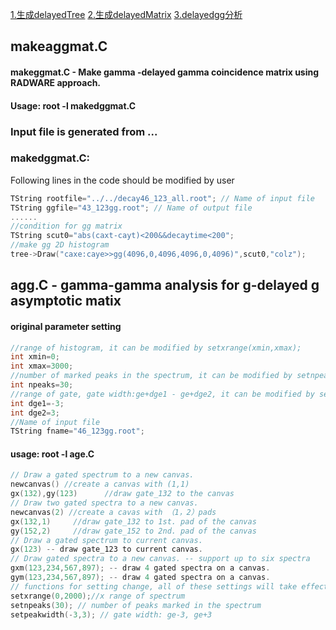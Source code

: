 [1.生成delayedTree](delayedTree.ipynb)
[2.生成delayedMatrix](delayedMartrix.ipynb)
[3.delayedgg分析](delayedgg.ipynb)
## makeaggmat.C
#### makeggmat.C - Make gamma -delayed gamma coincidence matrix using RADWARE approach.
#### Usage: root -l makedggmat.C
### Input file is generated from ...

### makedggmat.C:
Following lines in the code should be modified by user

 ```cpp
 TString rootfile="../../decay46_123_all.root"; // Name of input file
 TString ggfile="43_123gg.root"; // Name of output file
 ......
 //condition for gg matrix 
 TString scut0="abs(caxt-cayt)<200&&decaytime<200"; 
 //make gg 2D histogram 
 tree->Draw("caxe:caye>>gg(4096,0,4096,4096,0,4096)",scut0,"colz");
 ```
## agg.C - gamma-gamma analysis for g-delayed g asymptotic matix
#### original parameter setting 
 ```cpp
//range of histogram, it can be modified by setxrange(xmin,xmax); 
int xmin=0;
int xmax=3000;
//number of marked peaks in the spectrum, it can be modified by setnpeaks(npeaks); 
int npeaks=30;
//range of gate, gate width:ge+dge1 - ge+dge2, it can be modified by setgatewidth(dge1,dge2)
int dge1=-3;
int dge2=3;
//Name of input file
TString fname="46_123gg.root";
```
#### usage: root -l age.C 
 ```cpp
// Draw a gated spectrum to a new canvas.
newcanvas() //create a canvas with (1,1)
gx(132),gy(123)      //draw gate_132 to the canvas
// Draw two gated spectra to a new canvas.
newcanvas(2) //create a cavas with （1，2）pads
gx(132,1)     //draw gate_132 to 1st. pad of the canvas
gy(152,2)     //draw gate_152 to 2nd. pad of the canvas
// Draw a gated spectrum to current canvas.
gx(123) -- draw gate_123 to current canvas.
// Draw gated spectra to a new canvas. -- support up to six spectra
gxm(123,234,567,897); -- draw 4 gated spectra on a canvas.
gym(123,234,567,897); -- draw 4 gated spectra on a canvas.
// functions for setting change, all of these settings will take effect for the next drawing. 
setxrange(0,2000);//x range of spectrum
setnpeaks(30); // number of peaks marked in the spectrum
setpeakwidth(-3,3); // gate width: ge-3, ge+3

```
